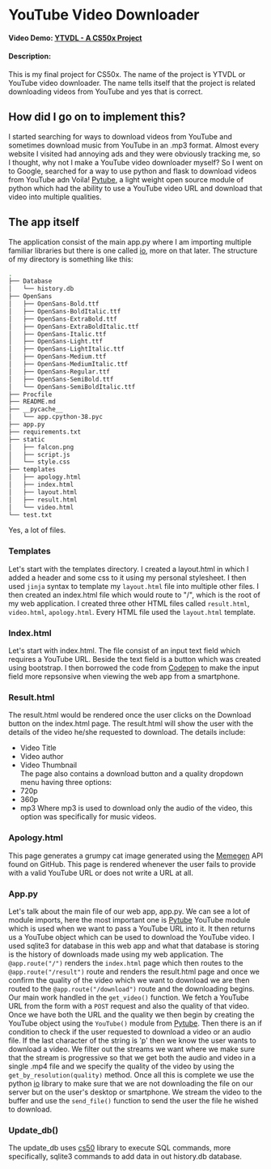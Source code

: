 # YouTube Video Downloader
#### Video Demo: [YTVDL - A CS50x Project](https://www.youtube.com/watch?v=TWzjLfXKdio&ab_channel=HussainJaved)
#### Description: 
This is my final project for CS50x. The name of the project is YTVDL or YouTube video downloader.
The name tells itself that the project is related downloading videos from YouTube and yes that is correct.
## How did I go on to implement this?
I started searching for ways to download videos from YouTube and sometimes download music from YouTube in an .mp3 format.
Almost every website I visited had annoying ads and they were obviously tracking me, so I thought, why not I make a YouTube video
downloader myself? So I went on to Google, searched for a way to use python and flask to download videos from YouTube adn Voila!
[Pytube](https://pytube.io/en/latest/), a light weight open source module of python which had the ability to use a YouTube video URL
and download that video into multiple qualities.

## The app itself
The application consist of the main app.py where I am importing multiple familiar libraries but there is one called [io](https://docs.python.org/3/library/io.html),
more on that later. The structure of my directory is something like this:
```bash
.
├── Database
│   └── history.db
├── OpenSans
│   ├── OpenSans-Bold.ttf
│   ├── OpenSans-BoldItalic.ttf
│   ├── OpenSans-ExtraBold.ttf
│   ├── OpenSans-ExtraBoldItalic.ttf
│   ├── OpenSans-Italic.ttf
│   ├── OpenSans-Light.ttf
│   ├── OpenSans-LightItalic.ttf
│   ├── OpenSans-Medium.ttf
│   ├── OpenSans-MediumItalic.ttf
│   ├── OpenSans-Regular.ttf
│   ├── OpenSans-SemiBold.ttf
│   └── OpenSans-SemiBoldItalic.ttf
├── Procfile
├── README.md
├── __pycache__
│   └── app.cpython-38.pyc
├── app.py
├── requirements.txt
├── static
│   ├── falcon.png
│   ├── script.js
│   └── style.css
├── templates
│   ├── apology.html
│   ├── index.html
│   ├── layout.html
│   ├── result.html
│   └── video.html
└── test.txt
```
Yes, a lot of files.
### Templates
Let's start with the templates directory. I created a layout.html in which I added a header and some css to it using my personal stylesheet. I then used
```jinja``` syntax to template my ```layout.html``` file into multiple other files. I then created an index.html file which would route to "/", which is the 
root of my web application. I created three other HTML files called ```result.html```, ```video.html```, ```apology.html```. Every HTML file used the ```layout.html``` template.

### Index.html
Let's start with index.html. The file consist of an input text field which requires a YouTube URL. Beside the text field is a button which was created using bootstrap.
I then borrowed the code from [Codepen](https://codepen.io/Tipue/pen/NzpeoN) to make the input field more repsonsive when viewing the web app from a smartphone.
### Result.html
The result.html would be rendered once the user clicks on the Download button on the index.html page. The result.html will show the user with the details
of the video he/she requested to download. The details include:
- Video Title
- Video author
- Video Thumbnail<br>
The page also contains a download button and a quality dropdown menu having three options:
- 720p
- 360p
- mp3
Where mp3 is used to download only the audio of the video, this option was specifically for music videos.

### Apology.html
This page generates a grumpy cat image generated using the [Memegen](https://github.com/jacebrowning/memegen) API found on GitHub. This page is rendered whenever the
user fails to provide with a valid YouTube URL or does not write a URL at all.

### App.py
Let's talk about the main file of our web app, app.py. We can see a lot of module imports, here the most important one is [Pytube](https://pytube.io/en/latest/) YouTube module which is used when we want to pass a YouTube URL into it. It then returns us a YouTube object which can be used to download the YouTube video.
I used sqlite3 for database in this web app and what that database is storing is the history of downloads made using my web application. The ```@app.route("/")``` renders the ```index.html``` page which then routes to the ```@app.route("/result")``` route and renders the result.html page and once we confirm the quality of the 
video which we want to download we are then routed to the ```@app.route("/download")``` route and the downloading begins. Our main work handled in the ```get_video()``` function. We fetch a YouTube URL from the form with a ```POST``` request and also the quality of that video. Once we have both the URL and the quality we then begin by creating the YouTube object using the ```YouTube()``` module from [Pytube](https://pytube.io/en/latest/). Then there is an if condition to check if the user requested to download a video or an audio file. If the last character of the string is 'p' then we know the user wants to download a video. We filter
out the streams we want where we make sure that the stream is progressive so that we get both the audio and video in a single .mp4 file and we specify the quality
of the video by using the ```get_by_resolution(quality)``` method. Once all this is complete we use the python [io](https://docs.python.org/3/library/io.html) library 
to make sure that we are not downloading the file on our server but on the user's desktop or smartphone. We stream the video to the buffer and use the ```send_file()``` function to send the user the file he wished to download.
### Update_db()
The update_db uses [cs50](https://pypi.org/project/cs50/) library to execute SQL commands, more specifically, sqlite3 commands to add data in out history.db database.
